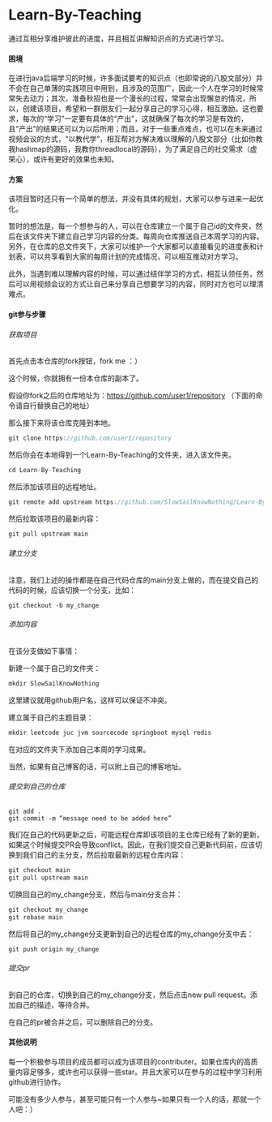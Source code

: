 # Learn-By-Teaching
通过互相分享维护彼此的进度，并且相互讲解知识点的方式进行学习。

#### 困境

在进行java后端学习的时候，许多面试要考的知识点（也即常说的八股文部分）并不会在自己单薄的实践项目中用到，且涉及的范围广，因此一个人在学习的时候常常失去动力；其次，准备秋招也是一个漫长的过程，常常会出现懈怠的情况，所以，创建该项目，希望和一群朋友们一起分享自己的学习心得，相互激励。这也要求，每次的“学习”一定要有具体的“产出”，这就确保了每次的学习是有效的，且“产出”的结果还可以为以后所用；而且，对于一些重点难点，也可以在未来通过视频会议的方式，“以教代学”，相互帮对方解决难以理解的八股文部分（比如你教我hashmap的源码，我教你threadlocal的源码），为了满足自己的社交需求（虚荣心），或许有更好的效果也未知。

#### 方案

该项目暂时还只有一个简单的想法，并没有具体的规划，大家可以参与进来一起优化。

暂时的想法是，每一个想参与的人，可以在仓库建立一个属于自己id的文件夹，然后在该文件夹下建立自己学习内容的分类。每周向仓库推送自己本周学习的内容。另外，在仓库的总文件夹下，大家可以维护一个大家都可以直接看见的进度表和计划表，可以共享看到大家的每周计划的完成情况，可以相互推动对方学习。

此外，当遇到难以理解内容的时候，可以通过结伴学习的方式，相互认领任务，然后可以用视频会议的方式让自己来分享自己想要学习的内容，同时对方也可以理清难点。

#### git参与步骤

###### 获取项目

首先点击本仓库的fork按钮，fork me ：）

这个时候，你就拥有一份本仓库的副本了。

假设你fork之后的仓库地址为：https://github.com/user1/repository （下面的命令请自行替换自己的地址）

那么接下来将该仓库克隆到本地。

```java
git clone https://github.com/user1/repository
```

然后你会在本地得到一个Learn-By-Teaching的文件夹，进入该文件夹。

```java
cd Learn-By-Teaching
```

然后添加该项目的远程地址。

```java
git remote add upstream https://github.com/SlowSailKnowNothing/Learn-By-Teaching.git
```

然后拉取该项目的最新内容：

```java
git pull upstream main
```

###### 建立分支

注意，我们上述的操作都是在自己代码仓库的main分支上做的，而在提交自己的代码的时候，应该切换一个分支，比如：

```
git checkout -b my_change
```

###### 添加内容

在该分支做如下事情：

新建一个属于自己的文件夹：

```java
mkdir SlowSailKnowNothing
```

这里建议就用github用户名，这样可以保证不冲突。

建立属于自己的主题目录：

```java
mkdir leetcode juc jvm sourcecode springboot mysql redis
```

在对应的文件夹下添加自己本周的学习成果。

当然，如果有自己博客的话，可以附上自己的博客地址。

###### 提交到自己的仓库

```
git add .
git commit -m “message need to be added here”
```

我们在自己的代码更新之后，可能远程仓库即该项目的主仓库已经有了新的更新，如果这个时候提交PR会导致conflict。因此，在我们提交自己更新代码前，应该切换到我们自己的主分支，然后拉取最新的远程仓库内容：

```java
git checkout main
git pull upstream main
```

切换回自己的my_change分支，然后与main分支合并：

```java
git checkout my_change
git rebase main
```

然后将自己的my_change分支更新到自己的远程仓库的my_change分支中去：

```
git push origin my_change
```

###### 提交pr

到自己的仓库，切换到自己的my_change分支，然后点击new pull request。添加自己的描述，等待合并。

在自己的pr被合并之后，可以删除自己的分支。



#### 其他说明

每一个积极参与项目的成员都可以成为该项目的contributer。如果仓库内的高质量内容足够多，或许也可以获得一些star。并且大家可以在参与的过程中学习利用github进行协作。

可能没有多少人参与，甚至可能只有一个人参与~如果只有一个人的话，那就一个人吧：）
